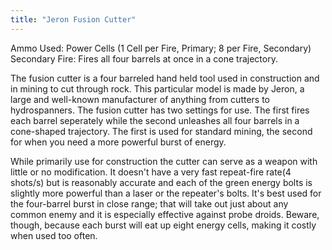 ```yaml
---
title: "Jeron Fusion Cutter"
---
```


Ammo Used: Power Cells (1 Cell per Fire, Primary; 8 per Fire, Secondary)
Secondary Fire: Fires all four barrels at once in a cone trajectory. 

The fusion cutter is a four barreled hand held tool used in construction and in mining to cut through rock. This particular model is made by Jeron, a large and well-known manufacturer of anything from cutters to hydrospanners. The fusion cutter has two settings for use. The first fires each barrel seperately while the second unleashes all four barrels in a cone-shaped trajectory. The first is used for standard mining, the second for when you need a more powerful burst of energy.

While primarily use for construction the cutter can serve as a weapon with little or no modification. It doesn't have a very fast repeat-fire rate(4 shots/s) but is reasonably accurate and each of the green energy bolts is slightly more powerful than a laser or the repeater's bolts. It's best used for the four-barrel burst in close range; that will take out just about any common enemy and it is especially effective against probe droids. Beware, though, because each burst will eat up eight energy cells, making it costly when used too often.